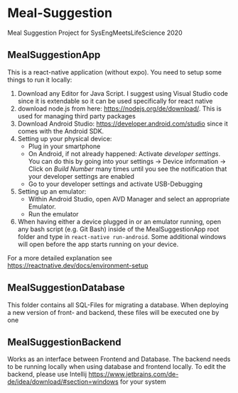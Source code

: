 # Meal-Suggestion
Meal Suggestion Project for SysEngMeetsLifeScience 2020


## MealSuggestionApp
This is a react-native application (without expo). You need to setup some things to run it locally:
1. Download any Editor for Java Script. I suggest using Visual Studio code since it is extendable so it can be used specifically for react native
2. download node.js from here: https://nodejs.org/de/download/. This is used for managing third party packages
3. Download Android Studio: https://developer.android.com/studio since it comes with the Android SDK.
4. Setting up your physical device:
	- Plug in your smartphone
	- On Android, if not already happened: Activate _developer settings_. You can do this by going into your settings -> Device information -> Click on _Build Number_ many times until you see the notification that your developer settings are enabled
	- Go to your developer settings and activate USB-Debugging
5. Setting up an emulator:
	- Within Android Studio, open AVD Manager and select an appropriate Emulator.
	- Run the emulator
6. When having either a device plugged in or an emulator running, open any bash script (e.g. Git Bash) inside of the MealSuggestionApp root folder and type in `react-native run-android`. Some additional windows will open before the app starts running on your device.

For a more detailed explanation see https://reactnative.dev/docs/environment-setup 

## MealSuggestionDatabase
This folder contains all SQL-Files for migrating a database. When deploying a new version of front- and backend, these files will be executed one by one

## MealSuggestionBackend
Works as an interface between Frontend and Database. The backend needs to be running locally when using database and frontend locally.
To edit the backend, please use Intellij https://www.jetbrains.com/de-de/idea/download/#section=windows for your system
